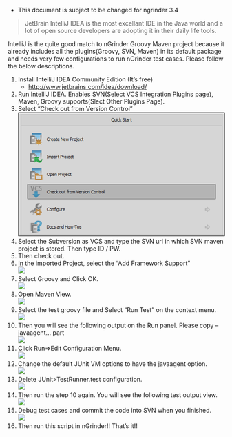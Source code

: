 * This document is subject to be changed for ngrinder 3.4

>JetBrain IntelliJ IDEA is the most excellant IDE in the Java world and a lot of open source developers are adopting it in their daily life tools.

IntelliJ is the quite good match to nGrinder Groovy Maven project because it already includes all the plugins(Groovy, SVN, Maven) in its default package and needs very few configurations to run nGrinder test cases. Please follow the below descriptions.

1. Install IntelliJ IDEA Community Edition (It’s free)
    - http://www.jetbrains.com/idea/download/
2. Run IntelliJ IDEA. Enables SVN(Select VCS Integration Plugins page), Maven, Groovy supports(Slect Other Plugins Page).
3. Select “Check out from Version Control”  
   ![](assets/Import-Groovy-Maven-Project-in-IntelliJ-0a75b.png)
4. Select the Subversion as VCS and type the SVN url in which SVN maven project is stored. Then type ID / PW.
5. Then check out.
6. In the imported Project, select the “Add Framework Support”  
   ![](http://www.cubrid.org/files/attach/images/379199/941/804/image_thumb_2.png)
7. Select Groovy and Click OK.  
   ![](http://www.cubrid.org/files/attach/images/379199/941/804/image_thumb_3.png)
8. Open Maven View.  
   ![](http://www.cubrid.org/files/attach/images/379199/941/804/image_thumb_4.png)
9. Select the test groovy file and Select “Run Test” on the context menu.  
    ![](http://www.cubrid.org/files/attach/images/379199/941/804/image_thumb_6.png)
10. Then you will see the following output on the Run panel. Please copy –javaagent… part  
    ![](http://www.cubrid.org/files/attach/images/379199/941/804/image_thumb_7.png)
11. Click Run=>Edit Configuration Menu.  
    ![](http://www.cubrid.org/files/attach/images/379199/941/804/image_thumb_9.png)
12. Change the default JUnit VM options to have the javaagent option.  
    ![](http://www.cubrid.org/files/attach/images/379199/941/804/image_thumb_10.png)
13. Delete JUnit>TestRunner.test configuration.  
    ![](http://www.cubrid.org/files/attach/images/379199/941/804/image_thumb_11.png)
14. Then run the step 10 again. You will see the following test output view.  
    ![](http://www.cubrid.org/files/attach/images/379199/941/804/image_thumb_12.png)
15. Debug test cases and commit the code into SVN when you finished.  
    ![](http://www.cubrid.org/files/attach/images/379199/941/804/image_thumb_13.png)
16. Then run this script in nGrinder!! That’s it!!

